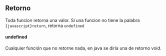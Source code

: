 
## Retorno

Toda funcion retorna una valor. Si una funcion no tiene la palabra `{javascript}return`, retorna `undefined`

#### undefined

Cualquier función que no retorne nada, en java se diría una de retorno void.


